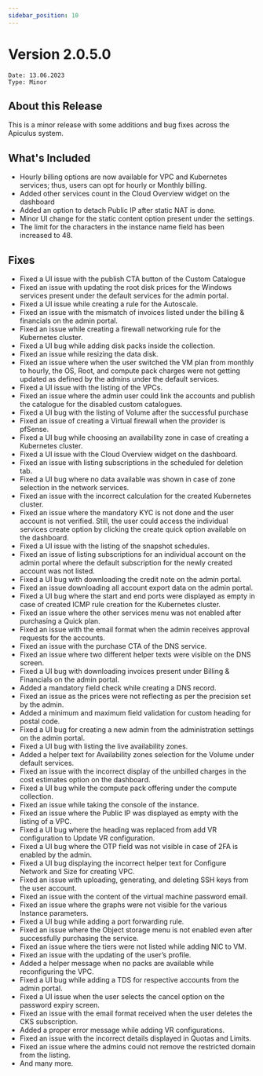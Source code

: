 ```yaml
---
sidebar_position: 10
---
```

# Version 2.0.5.0
```
Date: 13.06.2023
Type: Minor
```

## About this Release

This is a minor release with some additions and bug fixes across the Apiculus system.

## What's Included

- Hourly billing options are now available for VPC and Kubernetes services; thus, users can opt for hourly or Monthly billing.
- Added other services count in the Cloud Overview widget on the dashboard
- Added an option to detach Public IP after static NAT is done.
- Minor UI change for the static content option present under the settings.
- The limit for the characters in the instance name field has been increased to 48.

## Fixes

- Fixed a UI issue with the publish CTA button of the Custom Catalogue
- Fixed an issue with updating the root disk prices for the Windows services present under the default services for the admin portal.
- Fixed a UI issue while creating a rule for the Autoscale.
- Fixed an issue with the mismatch of invoices listed under the billing & financials on the admin portal.
- Fixed an issue while creating a firewall networking rule for the Kubernetes cluster.
- Fixed a UI bug while adding disk packs inside the collection.
- Fixed an issue while resizing the data disk.
- Fixed an issue where when the user switched the VM plan from monthly to hourly, the OS, Root, and compute pack charges were not getting updated as defined by the admins under the default services.
- Fixed a UI issue with the listing of the VPCs.
- Fixed an issue where the admin user could link the accounts and publish the catalogue for the disabled custom catalogues.
- Fixed a UI bug with the listing of Volume after the successful purchase
- Fixed an issue of creating a Virtual firewall when the provider is pfSense.
- Fixed a UI bug while choosing an availability zone in case of creating a Kubernetes cluster.
- Fixed a UI issue with the Cloud Overview widget on the dashboard.
- Fixed an issue with listing subscriptions in the scheduled for deletion tab.
- Fixed a UI bug where no data available was shown in case of zone selection in the network services.
- Fixed an issue with the incorrect calculation for the created Kubernetes cluster.
- Fixed an issue where the mandatory KYC is not done and the user account is not verified. Still, the user could access the individual services create option by clicking the create quick option available on the dashboard.
- Fixed a UI issue with the listing of the snapshot schedules.
- Fixed an issue of listing subscriptions for an individual account on the admin portal where the default subscription for the newly created account was not listed.
- Fixed a UI bug with downloading the credit note on the admin portal.
- Fixed an issue downloading all account export data on the admin portal.
- Fixed a UI bug where the start and end ports were displayed as empty in case of created ICMP rule creation for the Kubernetes cluster.
- Fixed an issue where the other services menu was not enabled after purchasing a Quick plan.
- Fixed an issue with the email format when the admin receives approval requests for the accounts.
- Fixed an issue with the purchase CTA of the DNS service.
- Fixed an issue where two different helper texts were visible on the DNS screen.
- Fixed a UI bug with downloading invoices present under Billing & Financials on the admin portal.
- Added a mandatory field check while creating a DNS record.
- Fixed an issue as the prices were not reflecting as per the precision set by the admin.
- Added a minimum and maximum field validation for custom heading for postal code.
- Fixed a UI bug for creating a new admin from the administration settings on the admin portal.
- Fixed a UI bug with listing the live availability zones.
- Added a helper text for Availability zones selection for the Volume under default services.
- Fixed an issue with the incorrect display of the unbilled charges in the cost estimates option on the dashboard.
- Fixed a UI bug while the compute pack offering under the compute collection.
- Fixed an issue while taking the console of the instance.
- Fixed an issue where the Public IP was displayed as empty with the listing of a VPC.
- Fixed a UI bug where the heading was replaced from add VR configuration to Update VR configuration.
- Fixed a UI bug where the OTP field was not visible in case of 2FA is enabled by the admin.
- Fixed a UI bug displaying the incorrect helper text for Configure Network and Size for creating VPC.
- Fixed an issue with uploading, generating, and deleting SSH keys from the user account.
- Fixed an issue with the content of the virtual machine password email.
- Fixed an issue where the graphs were not visible for the various Instance parameters.
- Fixed a UI bug while adding a port forwarding rule.
- Fixed an issue where the Object storage menu is not enabled even after successfully purchasing the service.
- Fixed an issue where the tiers were not listed while adding NIC to VM.
- Fixed an issue with the updating of the user’s profile.
- Added a helper message when no packs are available while reconfiguring the VPC.
- Fixed a UI bug while adding a TDS for respective accounts from the admin portal.
- Fixed a UI issue when the user selects the cancel option on the password expiry screen.
- Fixed an issue with the email format received when the user deletes the CKS subscription.
- Added a proper error message while adding VR configurations.
- Fixed an issue with the incorrect details displayed in Quotas and Limits.
- Fixed an issue where the admins could not remove the restricted domain from the listing.
- And many more.
